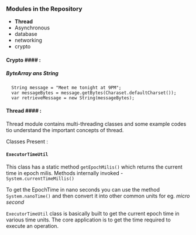 ### Modules in the Repository ###


* **Thread**
* Asynchronous
* database
* networking
* crypto


#### Crypto #### :

##### ByteArray ans String ####

```
  String message = "Meet me tonight at 9PM";
  var messageBytes = message.getBytes(Charaset.defaultCharset());
  var retrieveMessage = new String(messageBytes);
```

#### Thread #### : 

Thread module contains multi-threading classes and some example codes tio understand the important concepts of thread.

Classes Present :

#### `ExecutorTimeUtil` #### 

This class has a static method `getEpochMilis()` which returns the current time in epoch milis. 
Methods internally invoked - `System.currentTimeMillis()` 

To get the EpochTime in nano seconds you can use the method `System.nanoTime()` and then convert it into other common units for eg. _micro second_

`ExecutorTimeUtil` class is basically built to get the current epoch time in various time units. The core application is to get the time required to execute an operation.
